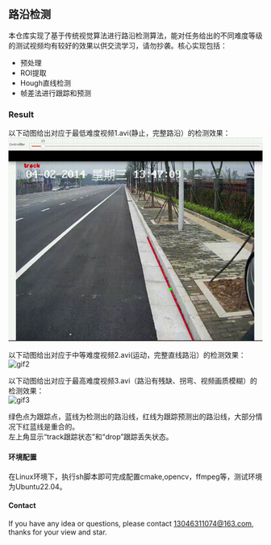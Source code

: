 ## 路沿检测
本仓库实现了基于传统视觉算法进行路沿检测算法，能对任务给出的不同难度等级的测试视频均有较好的效果以供交流学习，请勿抄袭。核心实现包括：  
* 预处理
* ROI提取
* Hough直线检测
* 帧差法进行跟踪和预测

### Result
以下动图给出对应于最低难度视频1.avi(静止，完整路沿）的检测效果：
![gif1](./results/01avi检测结果.gif)  

以下动图给出对应于中等难度视频2.avi(运动，完整直线路沿）的检测效果：
![gif2](./results/02avi检测结果.gif)  
  
以下动图给出对应于最高难度视频3.avi（路沿有残缺、拐弯、视频画质模糊）的检测效果：  
![gif3](./results/03avi检测结果.gif)

绿色点为跟踪点，蓝线为检测出的路沿线，红线为跟踪预测出的路沿线，大部分情况下红蓝线是重合的。  
左上角显示“track跟踪状态”和“drop”跟踪丢失状态。

#### 环境配置
在Linux环境下，执行sh脚本即可完成配置cmake,opencv，ffmpeg等，测试环境为Ubuntu22.04。


#### Contact
If you have any idea or questions, please contact 13046311074@163.com, thanks for your view and star.
